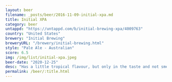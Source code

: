 ```yaml
---
layout: beer
filename: _posts/beer/2016-11-09-initial-xpa.md
title: Initial XPA
category: beer
untappd: "https://untappd.com/b/initial-brewing-xpa/4009763"
country: "United States"
brewery: "Initial Brewing"
breweryURL: "/brewery/initial-brewing.html"
style: "Pale Ale - Australian"
score: 6.5
img: /img/list/initial-xpa.jpeg
beer-date: "2020-12-25"
desc: "Has a little tropical flavour, but only in the taste and not smell"
permalink: /beer/:title.html
---
```

